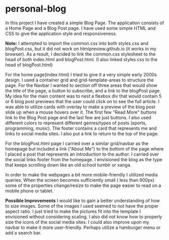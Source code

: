 # personal-blog
In this project I have created a simple Blog Page. The application consists of a Home Page and a Blog Post page. I have used some simple HTML and CSS to give the application style and responsiveness. 

**Note:** I attempted to import the common.css into both styles.css and blogPost.css, but it did not work on htmlpreview.github.io (it works in my browser). As a result, I decided to link the common.css stylesheet to the head of both index.html and blogPost.html. (I also linked styles.css to the head of blogPost.html)

For the home page(index.html) I tried to give it a very simple early 2000s design. I used a container grid and grid-template-areas to structure the page. For the Navbar I wanted to section off three areas that would show the title of the page, a button to subscribe, and a link to the blogPost page. My idea for the main content was to nest a flexbox div that would contain 5 or 6 blog post previews that the user could click on to see the full article. I was able to utilize cards with overlay to make a preview of the blog post slide up when a mouse hovers over it. The first few "Read More" buttons link to the Blog Post page and the last few are just buttons. I also used different colors to represent different genres/types of posts (sports, programming, music). The footer contains a card that represents me and links to social media sites. I also put a link to return to the top of the page.

For the blogPost.html page I carried over a similar grid/navbar as the homepage but included a link ("About Me") to the bottom of the page where I placed a post that represents an introduction to the author. I carried over the social links footer from the homepage. I envisioned the blog as the type that keeps scrolling down like an old school tumblr or xanga.

In order to make the webpages a bit more mobile-friendly I utilized media queries. When the screen becomes sufficiently small ( less than 900px) some of the properties change/resize to make the page easier to read on a mobile phone or tablet.

**Possible Improvements**
I would like to gain a better understanding of how to size images. Some of the images I used seemed to not have the proper aspect ratio. I just tried to make the pictures fit into the template I envisioned without considering scaling. I also did not know how to properly size the icons of the social media sites. I could also improve upon my navbar to make it more user-friendly. Perhaps utilize a hamburger menu or add a search bar. 






